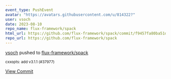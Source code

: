 ```yaml
---
event_type: PushEvent
avatar: "https://avatars.githubusercontent.com/u/814322?"
user: vsoch
date: 2023-08-10
repo_name: flux-framework/spack
html_url: https://github.com/flux-framework/spack/commit/f9457fa80ba51d14610df8b57a6b5a514d6bb6ff
repo_url: https://github.com/flux-framework/spack
---
```


<a href='https://github.com/vsoch' target='_blank'>vsoch</a> pushed to <a href='https://github.com/flux-framework/spack' target='_blank'>flux-framework/spack</a>

<small>cxxopts: add v3.1.1 (#37977)</small>

<a href='https://github.com/flux-framework/spack/commit/f9457fa80ba51d14610df8b57a6b5a514d6bb6ff' target='_blank'>View Commit</a>